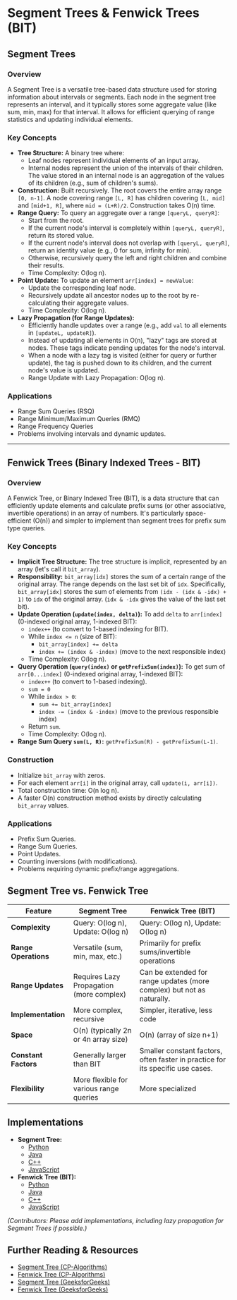 # Segment Trees & Fenwick Trees (BIT)

## Segment Trees

### Overview

A Segment Tree is a versatile tree-based data structure used for storing information about intervals or segments. Each node in the segment tree represents an interval, and it typically stores some aggregate value (like sum, min, max) for that interval. It allows for efficient querying of range statistics and updating individual elements.

### Key Concepts

*   **Tree Structure:** A binary tree where:
    *   Leaf nodes represent individual elements of an input array.
    *   Internal nodes represent the union of the intervals of their children. The value stored in an internal node is an aggregation of the values of its children (e.g., sum of children's sums).
*   **Construction:** Built recursively. The root covers the entire array range `[0, n-1]`. A node covering range `[L, R]` has children covering `[L, mid]` and `[mid+1, R]`, where `mid = (L+R)/2`. Construction takes O(n) time.
*   **Range Query:** To query an aggregate over a range `[queryL, queryR]`:
    *   Start from the root.
    *   If the current node's interval is completely within `[queryL, queryR]`, return its stored value.
    *   If the current node's interval does not overlap with `[queryL, queryR]`, return an identity value (e.g., 0 for sum, infinity for min).
    *   Otherwise, recursively query the left and right children and combine their results.
    *   Time Complexity: O(log n).
*   **Point Update:** To update an element `arr[index] = newValue`:
    *   Update the corresponding leaf node.
    *   Recursively update all ancestor nodes up to the root by re-calculating their aggregate values.
    *   Time Complexity: O(log n).
*   **Lazy Propagation (for Range Updates):**
    *   Efficiently handle updates over a range (e.g., add `val` to all elements in `[updateL, updateR]`).
    *   Instead of updating all elements in O(n), "lazy" tags are stored at nodes. These tags indicate pending updates for the node's interval.
    *   When a node with a lazy tag is visited (either for query or further update), the tag is pushed down to its children, and the current node's value is updated.
    *   Range Update with Lazy Propagation: O(log n).

### Applications

*   Range Sum Queries (RSQ)
*   Range Minimum/Maximum Queries (RMQ)
*   Range Frequency Queries
*   Problems involving intervals and dynamic updates.

---

## Fenwick Trees (Binary Indexed Trees - BIT)

### Overview

A Fenwick Tree, or Binary Indexed Tree (BIT), is a data structure that can efficiently update elements and calculate prefix sums (or other associative, invertible operations) in an array of numbers. It's particularly space-efficient (O(n)) and simpler to implement than segment trees for prefix sum type queries.

### Key Concepts

*   **Implicit Tree Structure:** The tree structure is implicit, represented by an array (let's call it `bit_array`).
*   **Responsibility:** `bit_array[idx]` stores the sum of a certain range of the original array. The range depends on the last set bit of `idx`. Specifically, `bit_array[idx]` stores the sum of elements from `(idx - (idx & -idx) + 1)` to `idx` of the original array. (`idx & -idx` gives the value of the last set bit).
*   **Update Operation (`update(index, delta)`):** To add `delta` to `arr[index]` (0-indexed original array, 1-indexed BIT):
    *   `index++` (to convert to 1-based indexing for BIT).
    *   While `index <= n` (size of BIT):
        *   `bit_array[index] += delta`
        *   `index += (index & -index)` (move to the next responsible index)
    *   Time Complexity: O(log n).
*   **Query Operation (`query(index)` or `getPrefixSum(index)`):** To get sum of `arr[0...index]` (0-indexed original array, 1-indexed BIT):
    *   `index++` (to convert to 1-based indexing).
    *   `sum = 0`
    *   While `index > 0`:
        *   `sum += bit_array[index]`
        *   `index -= (index & -index)` (move to the previous responsible index)
    *   Return `sum`.
    *   Time Complexity: O(log n).
*   **Range Sum Query `sum(L, R)`:** `getPrefixSum(R) - getPrefixSum(L-1)`.

### Construction

*   Initialize `bit_array` with zeros.
*   For each element `arr[i]` in the original array, call `update(i, arr[i])`.
*   Total construction time: O(n log n).
*   A faster O(n) construction method exists by directly calculating `bit_array` values.

### Applications

*   Prefix Sum Queries.
*   Range Sum Queries.
*   Point Updates.
*   Counting inversions (with modifications).
*   Problems requiring dynamic prefix/range aggregations.

## Segment Tree vs. Fenwick Tree

| Feature             | Segment Tree                                  | Fenwick Tree (BIT)                             |
|---------------------|-----------------------------------------------|------------------------------------------------|
| **Complexity**      | Query: O(log n), Update: O(log n)             | Query: O(log n), Update: O(log n)              |
| **Range Operations**| Versatile (sum, min, max, etc.)               | Primarily for prefix sums/invertible operations |
| **Range Updates**   | Requires Lazy Propagation (more complex)      | Can be extended for range updates (more complex) but not as naturally. |
| **Implementation**  | More complex, recursive                       | Simpler, iterative, less code                 |
| **Space**           | O(n) (typically 2n or 4n array size)        | O(n) (array of size n+1)                     |
| **Constant Factors**| Generally larger than BIT                     | Smaller constant factors, often faster in practice for its specific use cases. |
| **Flexibility**     | More flexible for various range queries       | More specialized                               |

## Implementations

*   **Segment Tree:**
    *   [Python](./Implementations/Python/segment_tree.py)
    *   [Java](./Implementations/Java/SegmentTree.java)
    *   [C++](./Implementations/Cpp/segment_tree.cpp)
    *   [JavaScript](./Implementations/JavaScript/segmentTree.js)
*   **Fenwick Tree (BIT):**
    *   [Python](./Implementations/Python/fenwick_tree.py)
    *   [Java](./Implementations/Java/FenwickTree.java)
    *   [C++](./Implementations/Cpp/fenwick_tree.cpp)
    *   [JavaScript](./Implementations/JavaScript/fenwickTree.js)

*(Contributors: Please add implementations, including lazy propagation for Segment Trees if possible.)*

## Further Reading & Resources

*   [Segment Tree (CP-Algorithms)](https://cp-algorithms.com/data_structures/segment_tree.html)
*   [Fenwick Tree (CP-Algorithms)](https://cp-algorithms.com/data_structures/fenwick.html)
*   [Segment Tree (GeeksforGeeks)](https://www.geeksforgeeks.org/segment-tree-set-1-sum-of-given-range/)
*   [Fenwick Tree (GeeksforGeeks)](https://www.geeksforgeeks.org/binary-indexed-tree-or-fenwick-tree-2/)
